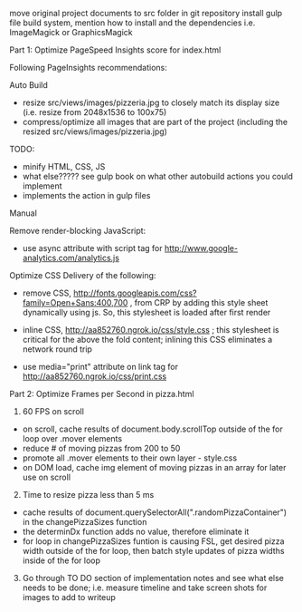 move original project documents to src folder in git repository
install gulp file build system, mention how to install and the dependencies i.e. ImageMagick or GraphicsMagick

Part 1: Optimize PageSpeed Insights score for index.html

Following PageInsights recommendations:


Auto Build
- resize src/views/images/pizzeria.jpg to closely match its display size (i.e. resize from 2048x1536 to 100x75)
- compress/optimize all images that are part of the project (including the resized src/views/images/pizzeria.jpg)

TODO:
- minify HTML, CSS, JS
- what else????? see gulp book on what other autobuild actions you could implement
- implements the action in gulp files

Manual

Remove render-blocking JavaScript:

- use async attribute with script tag for http://www.google-analytics.com/analytics.js

Optimize CSS Delivery of the following:

- remove CSS, http://fonts.googleapis.com/css?family=Open+Sans:400,700 , from CRP by adding this style sheet dynamically using js. So, this stylesheet is loaded after first render

- inline CSS, http://aa852760.ngrok.io/css/style.css ; this stylesheet is critical for the above the fold content; inlining this CSS eliminates a network round trip 

- use media="print" attribute on link tag for http://aa852760.ngrok.io/css/print.css 

Part 2: Optimize Frames per Second in pizza.html

1) 60 FPS on scroll

- on scroll, cache results of document.body.scrollTop outside of the for loop over .mover elements
- reduce # of moving pizzas from 200 to 50
- promote all .mover elements to their own layer - style.css
- on DOM load, cache img element of moving pizzas in an array for later use on scroll

2) Time to resize pizza less than 5 ms

- cache results of document.querySelectorAll(".randomPizzaContainer") in the changePizzaSizes function
- the determinDx function adds no value, therefore eliminate it
- for loop in changePizzaSizes funtion is causing FSL, get desired pizza width outside of the for loop, then batch 
style updates of pizza widths inside of the for loop

3) Go through TO DO section of implementation notes and see what else needs to be done; i.e. measure timeline and take screen shots for images to add to writeup